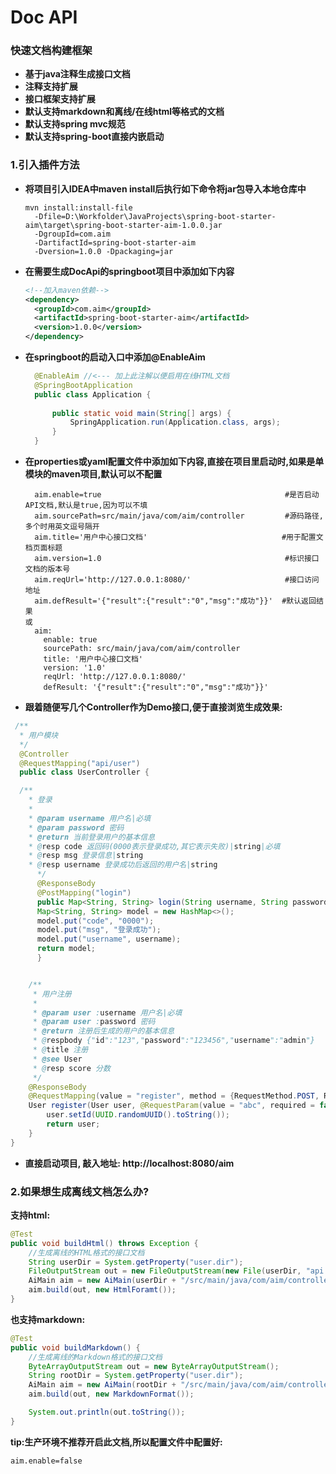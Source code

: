 # Doc API

### 快速文档构建框架

- **基于java注释生成接口文档**
- **注释支持扩展**
- **接口框架支持扩展**
- **默认支持markdown和离线/在线html等格式的文档**
- **默认支持spring mvc规范**
- **默认支持spring-boot直接内嵌启动**


### 1.引入插件方法

- **将项目引入IDEA中maven install后执行如下命令将jar包导入本地仓库中**
  ```
  mvn install:install-file 
    -Dfile=D:\Workfolder\JavaProjects\spring-boot-starter-aim\target\spring-boot-starter-aim-1.0.0.jar 
    -DgroupId=com.aim
    -DartifactId=spring-boot-starter-aim
    -Dversion=1.0.0 -Dpackaging=jar
  ```
- **在需要生成DocApi的springboot项目中添加如下内容**
  ```xml
  <!--加入maven依赖-->
  <dependency>
    <groupId>com.aim</groupId>
    <artifactId>spring-boot-starter-aim</artifactId>
    <version>1.0.0</version>
  </dependency>
  ```
- **在springboot的启动入口中添加@EnableAim**
  ```java
    @EnableAim //<--- 加上此注解以便启用在线HTML文档
    @SpringBootApplication
    public class Application {
    
        public static void main(String[] args) {
            SpringApplication.run(Application.class, args);
        }
    }
  ```
- **在properties或yaml配置文件中添加如下内容,直接在项目里启动时,如果是单模块的maven项目,默认可以不配置**
  ```
    aim.enable=true                                         #是否启动API文档,默认是true,因为可以不填
    aim.sourcePath=src/main/java/com/aim/controller         #源码路径,多个时用英文逗号隔开
    aim.title='用户中心接口文档'                              #用于配置文档页面标题
    aim.version=1.0                                         #标识接口文档的版本号
    aim.reqUrl='http://127.0.0.1:8080/'                     #接口访问地址
    aim.defResult='{"result":{"result":"0","msg":"成功"}}'  #默认返回结果
  或
    aim:
      enable: true
      sourcePath: src/main/java/com/aim/controller
      title: '用户中心接口文档'
      version: '1.0'
      reqUrl: 'http://127.0.0.1:8080/'
      defResult: '{"result":{"result":"0","msg":"成功"}}'
  ```
- **跟着随便写几个Controller作为Demo接口,便于直接浏览生成效果:**
```java
 /**
  * 用户模块
  */
  @Controller
  @RequestMapping("api/user")
  public class UserController {

  /**
    * 登录
    *
    * @param username 用户名|必填
    * @param password 密码
    * @return 当前登录用户的基本信息
    * @resp code 返回码(0000表示登录成功,其它表示失败)|string|必填
    * @resp msg 登录信息|string
    * @resp username 登录成功后返回的用户名|string
      */
      @ResponseBody
      @PostMapping("login")
      public Map<String, String> login(String username, String password) {
      Map<String, String> model = new HashMap<>();
      model.put("code", "0000");
      model.put("msg", "登录成功");
      model.put("username", username);
      return model;
      }


    /**
     * 用户注册
     *
     * @param user :username 用户名|必填
     * @param user :password 密码
     * @return 注册后生成的用户的基本信息
     * @respbody {"id":"123","password":"123456","username":"admin"}
     * @title 注册
     * @see User
     * @resp score 分数
     */
    @ResponseBody
    @RequestMapping(value = "register", method = {RequestMethod.POST, RequestMethod.PUT})
    User register(User user, @RequestParam(value = "abc", required = false)List<MultipartFile> list) {
        user.setId(UUID.randomUUID().toString());
        return user;
    }
}
```
- **直接启动项目, 敲入地址: http://localhost:8080/aim**

### 2.如果想生成离线文档怎么办?
**支持html:**
```java
@Test
public void buildHtml() throws Exception {
    //生成离线的HTML格式的接口文档
    String userDir = System.getProperty("user.dir");
    FileOutputStream out = new FileOutputStream(new File(userDir, "api.html"));
    AiMain aim = new AiMain(userDir + "/src/main/java/com/aim/controller", new SpringWebFramework());
    aim.build(out, new HtmlForamt());
}
```

**也支持markdown:**
```java
@Test
public void buildMarkdown() {
    //生成离线的Markdown格式的接口文档
    ByteArrayOutputStream out = new ByteArrayOutputStream();
    String rootDir = System.getProperty("user.dir");
    AiMain aim = new AiMain(rootDir + "/src/main/java/com/aim/controller", new SpringWebFramework());
    aim.build(out, new MarkdownFormat());

    System.out.println(out.toString());
}
```

**tip:生产环境不推荐开启此文档,所以配置文件中配置好:**
```txt
aim.enable=false
```